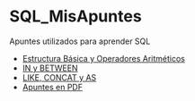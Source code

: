 # SQL_MisApuntes
 Apuntes utilizados para aprender SQL
- [Estructura Básica y Operadores Aritméticos](Estructura_y_OperacionesArit/)
- [IN y BETWEEN](IN_y_BETWEEN/)
- [LIKE, CONCAT y AS](LIKE_CONCAT_Y_AS/)
- [Apuntes en PDF](ApuntesPDF/)

